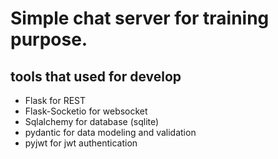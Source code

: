 # Simple chat server for training purpose.

## tools that used for develop

- Flask for REST
- Flask-Socketio for websocket
- Sqlalchemy for database (sqlite)
- pydantic for data modeling and validation
- pyjwt for jwt authentication
